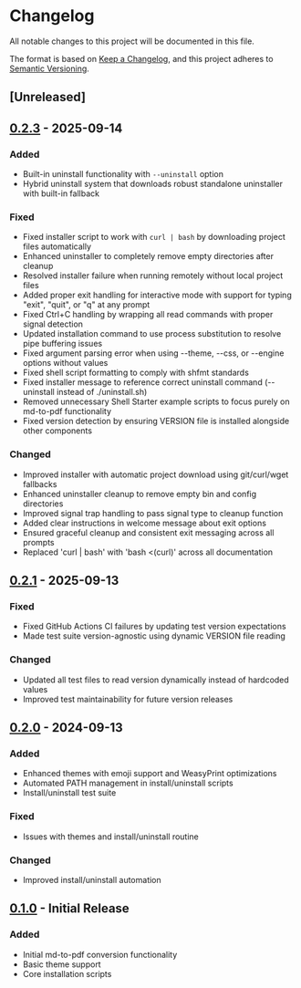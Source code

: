 # Changelog

All notable changes to this project will be documented in this file.

The format is based on [Keep a Changelog](https://keepachangelog.com/en/1.0.0/),
and this project adheres to [Semantic Versioning](https://semver.org/spec/v2.0.0.html).

## [Unreleased]

## [0.2.3] - 2025-09-14

### Added
- Built-in uninstall functionality with `--uninstall` option
- Hybrid uninstall system that downloads robust standalone uninstaller with built-in fallback

### Fixed
- Fixed installer script to work with `curl | bash` by downloading project files automatically
- Enhanced uninstaller to completely remove empty directories after cleanup
- Resolved installer failure when running remotely without local project files
- Added proper exit handling for interactive mode with support for typing "exit", "quit", or "q" at any prompt
- Fixed Ctrl+C handling by wrapping all read commands with proper signal detection
- Updated installation command to use process substitution to resolve pipe buffering issues
- Fixed argument parsing error when using --theme, --css, or --engine options without values
- Fixed shell script formatting to comply with shfmt standards
- Fixed installer message to reference correct uninstall command (--uninstall instead of ./uninstall.sh)
- Removed unnecessary Shell Starter example scripts to focus purely on md-to-pdf functionality
- Fixed version detection by ensuring VERSION file is installed alongside other components

### Changed
- Improved installer with automatic project download using git/curl/wget fallbacks
- Enhanced uninstaller cleanup to remove empty bin and config directories
- Improved signal trap handling to pass signal type to cleanup function
- Added clear instructions in welcome message about exit options
- Ensured graceful cleanup and consistent exit messaging across all prompts
- Replaced 'curl | bash' with 'bash <(curl)' across all documentation

## [0.2.1] - 2025-09-13

### Fixed
- Fixed GitHub Actions CI failures by updating test version expectations
- Made test suite version-agnostic using dynamic VERSION file reading

### Changed
- Updated all test files to read version dynamically instead of hardcoded values
- Improved test maintainability for future version releases

## [0.2.0] - 2024-09-13

### Added
- Enhanced themes with emoji support and WeasyPrint optimizations
- Automated PATH management in install/uninstall scripts
- Install/uninstall test suite

### Fixed
- Issues with themes and install/uninstall routine

### Changed
- Improved install/uninstall automation

## [0.1.0] - Initial Release

### Added
- Initial md-to-pdf conversion functionality
- Basic theme support
- Core installation scripts

[0.2.3]: https://github.com/your-username/md-to-pdf/compare/v0.2.1...v0.2.3
[0.2.1]: https://github.com/your-username/md-to-pdf/compare/v0.2.0...v0.2.1
[0.2.0]: https://github.com/your-username/md-to-pdf/compare/v0.1.0...v0.2.0
[0.1.0]: https://github.com/your-username/md-to-pdf/releases/tag/v0.1.0